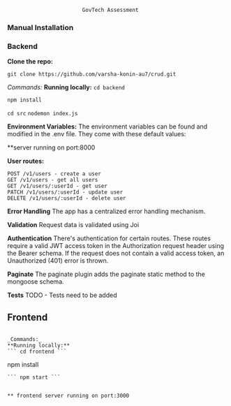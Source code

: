                             GovTech Assessment
### Manual Installation

### Backend

**Clone the repo:**

```
git clone https://github.com/varsha-konin-au7/crud.git 
```




_Commands:_ 
**Running locally:**
``` cd backend ```
```
npm install
```
``` cd src ```
``` nodemon index.js ```

**Environment Variables:**
The environment variables can be found and modified in the .env file. They come with these default values:

**server running on port:8000


**User routes:**
```
POST /v1/users - create a user
GET /v1/users - get all users
GET /v1/users/:userId - get user
PATCH /v1/users/:userId - update user
DELETE /v1/users/:userId - delete user
```
**Error Handling**
The app has a centralized error handling mechanism.


**Validation**
Request data is validated using Joi

**Authentication**
There's authentication for certain routes. These routes require a valid JWT access token in the Authorization request header using the Bearer schema. If the request does not contain a valid access token, an Unauthorized (401) error is thrown.

**Paginate**
The paginate plugin adds the paginate static method to the mongoose schema.

**Tests**
TODO - Tests need to be added


## Frontend

```

_Commands:_ 
**Running locally:**
``` cd frontend ```
```
npm install
```
``` npm start ```


** frontend server running on port:3000







